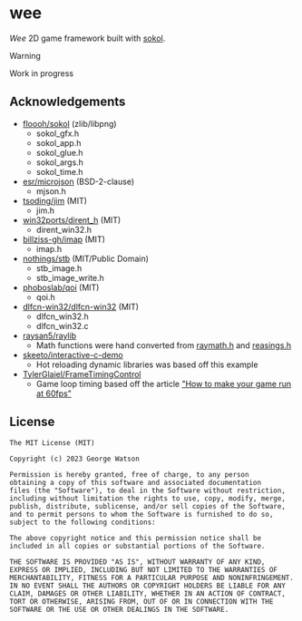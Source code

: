 # wee

_Wee_ 2D game framework built with [sokol](https://github.com/floooh/sokol).

> [!WARNING]
> Work in progress

## Acknowledgements

- [floooh/sokol](https://github.com/floooh/sokol) (zlib/libpng)
    - sokol_gfx.h
    - sokol_app.h
    - sokol_glue.h
    - sokol_args.h
    - sokol_time.h
- [esr/microjson](https://gitlab.com/esr/microjson/) (BSD-2-clause)
    - mjson.h
- [tsoding/jim](https://github.com/tsoding/jim) (MIT)
    - jim.h
- [win32ports/dirent_h](https://github.com/win32ports/dirent_h/) (MIT)
    - dirent_win32.h
- [billziss-gh/imap](https://github.com/billziss-gh/imap) (MIT)
    - imap.h
- [nothings/stb](https://github.com/nothings/stb) (MIT/Public Domain)
    - stb_image.h
    - stb_image_write.h
- [phoboslab/qoi](https://github.com/phoboslab/qoi) (MIT)
    - qoi.h
- [dlfcn-win32/dlfcn-win32](https://github.com/dlfcn-win32/dlfcn-win32) (MIT)
    - dlfcn_win32.h
    - dlfcn_win32.c
- [raysan5/raylib](https://github.com/raysan5/raylib/)
    - Math functions were hand converted from [raymath.h](https://github.com/raysan5/raylib/blob/master/src/raymath.h) and [reasings.h](https://github.com/raysan5/raylib/blob/master/examples/others/reasings.h)
- [skeeto/interactive-c-demo](https://github.com/skeeto/interactive-c-demo)
    - Hot reloading dynamic libraries was based off this example
- [TylerGlaiel/FrameTimingControl](https://github.com/TylerGlaiel/FrameTimingControl)
    - Game loop timing based off the article ["How to make your game run at 60fps"](https://medium.com/@tglaiel/how-to-make-your-game-run-at-60fps-24c61210fe75)

## License
```
The MIT License (MIT)

Copyright (c) 2023 George Watson

Permission is hereby granted, free of charge, to any person
obtaining a copy of this software and associated documentation
files (the "Software"), to deal in the Software without restriction,
including without limitation the rights to use, copy, modify, merge,
publish, distribute, sublicense, and/or sell copies of the Software,
and to permit persons to whom the Software is furnished to do so,
subject to the following conditions:

The above copyright notice and this permission notice shall be
included in all copies or substantial portions of the Software.

THE SOFTWARE IS PROVIDED "AS IS", WITHOUT WARRANTY OF ANY KIND,
EXPRESS OR IMPLIED, INCLUDING BUT NOT LIMITED TO THE WARRANTIES OF
MERCHANTABILITY, FITNESS FOR A PARTICULAR PURPOSE AND NONINFRINGEMENT.
IN NO EVENT SHALL THE AUTHORS OR COPYRIGHT HOLDERS BE LIABLE FOR ANY
CLAIM, DAMAGES OR OTHER LIABILITY, WHETHER IN AN ACTION OF CONTRACT,
TORT OR OTHERWISE, ARISING FROM, OUT OF OR IN CONNECTION WITH THE
SOFTWARE OR THE USE OR OTHER DEALINGS IN THE SOFTWARE.

```
